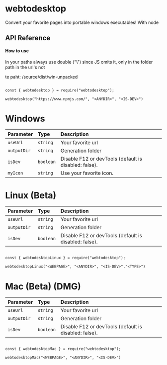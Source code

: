 # webtodesktop

Convert your favorite pages into portable windows executables! With node

## API Reference

#### How to use

In your paths always use double ("\\") since JS omits it, only in the folder path in the url's not

te paht: <YOUR-DIR>/source/dist/win-unpacked

```JS

const { webtodesktop } = require("webtodesktop");

webtodesktop("https://www.npmjs.com/", "<ANYDIR>", "<IS-DEV>")

```

# Windows

| Parameter | Type | Description |
| :-------- | :------- | :------ |
| `useUrl` | `string` | Your favorite url |
| `outputDir` | `string` | Generation folder |
| `isDev` | `boolean` | Disable F12 or devTools (default is disabled: false). |
| `myIcon` | `string` | Use your favorite icon. |

# Linux (Beta)

| Parameter | Type | Description |
| :-------- | :------- | :---------- |
| `useUrl` | `string` | Your favorite url |
| `outputDir` | `string` | Generation folder |
| `isDev` | `boolean` | Disable F12 or devTools (default is disabled: false). |

```JS

const { webtodesktopLinux } = require("webtodesktop");

webtodesktopLinux("<WEBPAGE>", "<ANYDIR>", "<IS-DEV>","<TYPE>")

```
# Mac (Beta) (DMG)

| Parameter | Type | Description |
| :-------- | :------- | :------------------------- |
| `useUrl` | `string` | Your favorite url |
| `outputDir` | `string` | Generation folder |
| `isDev` | `boolean` | Disable F12 or devTools (default is disabled: false). |

```JS

const { webtodesktopMac } = require("webtodesktop");

webtodesktopMac("<WEBPAGE>", "<ANYDIR>", "<IS-DEV>")
```